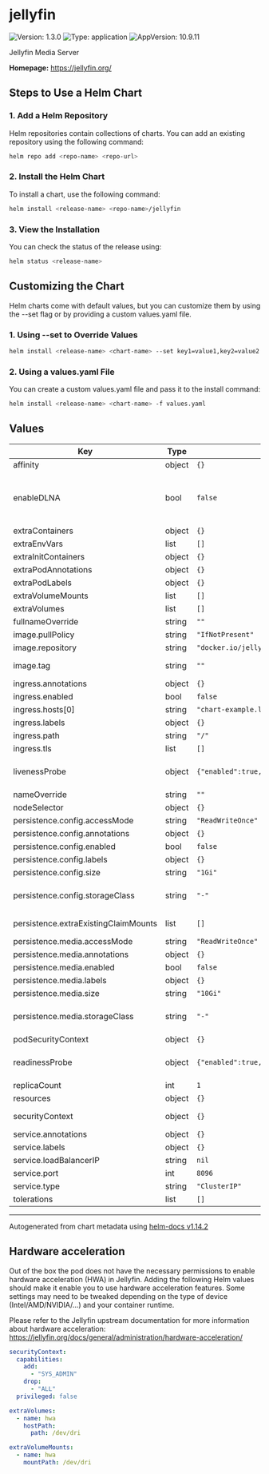 # jellyfin

![Version: 1.3.0](https://img.shields.io/badge/Version-1.3.0-informational?style=flat-square) ![Type: application](https://img.shields.io/badge/Type-application-informational?style=flat-square) ![AppVersion: 10.9.11](https://img.shields.io/badge/AppVersion-10.9.11-informational?style=flat-square)

Jellyfin Media Server

**Homepage:** <https://jellyfin.org/>

## Steps to Use a Helm Chart

### 1. Add a Helm Repository

Helm repositories contain collections of charts. You can add an existing repository using the following command:

```bash
helm repo add <repo-name> <repo-url>
```

### 2. Install the Helm Chart

To install a chart, use the following command:

```bash
helm install <release-name> <repo-name>/jellyfin
```

### 3. View the Installation

You can check the status of the release using:

```bash
helm status <release-name>
```

## Customizing the Chart

Helm charts come with default values, but you can customize them by using the --set flag or by providing a custom values.yaml file.

### 1. Using --set to Override Values
```bash
helm install <release-name> <chart-name> --set key1=value1,key2=value2
```

### 2. Using a values.yaml File
You can create a custom values.yaml file and pass it to the install command:

```bash
helm install <release-name> <chart-name> -f values.yaml
```

## Values

| Key | Type | Default | Description |
|-----|------|---------|-------------|
| affinity | object | `{}` |  |
| enableDLNA | bool | `false` | Setting this to true enables DLNA which requires the pod to be attached to the host network in order to be useful - this can break things like ingress to the service https://jellyfin.org/docs/general/networking/dlna.html |
| extraContainers | object | `{}` | additional sidecar containers to run inside the pod. |
| extraEnvVars | list | `[]` | aditional environment variables passed to the pod |
| extraInitContainers | object | `{}` | additional init containers to run inside the pod. |
| extraPodAnnotations | object | `{}` | additional annotations applied to the pod |
| extraPodLabels | object | `{}` | additional pod labels. Not used as a selector label. |
| extraVolumeMounts | list | `[]` | Define mount points for additional volumes. |
| extraVolumes | list | `[]` | Define additional volumes to mount to the pod. |
| fullnameOverride | string | `""` |  |
| image.pullPolicy | string | `"IfNotPresent"` |  |
| image.repository | string | `"docker.io/jellyfin/jellyfin"` | Set cutom repository for jellyfin image |
| image.tag | string | `""` | Set jellyfin version which should be required since chart is updated with new versions automatically |
| ingress.annotations | object | `{}` |  |
| ingress.enabled | bool | `false` |  |
| ingress.hosts[0] | string | `"chart-example.local"` |  |
| ingress.labels | object | `{}` |  |
| ingress.path | string | `"/"` |  |
| ingress.tls | list | `[]` |  |
| livenessProbe | object | `{"enabled":true,"initialDelaySeconds":10}` | Larger libraries may need to increase the readinessProbe and livenessProbe timeouts. Start by increasing the initialDelaySeconds. |
| nameOverride | string | `""` |  |
| nodeSelector | object | `{}` |  |
| persistence.config.accessMode | string | `"ReadWriteOnce"` |  |
| persistence.config.annotations | object | `{}` | Custom annotations to be added to the PVC |
| persistence.config.enabled | bool | `false` |  |
| persistence.config.labels | object | `{}` | Custom labels to be added to the PVC |
| persistence.config.size | string | `"1Gi"` |  |
| persistence.config.storageClass | string | `"-"` | If undefined (the default) or set to null, no storageClassName spec is set, choosing the default provisioner. |
| persistence.extraExistingClaimMounts | list | `[]` | Add aditional PVs/PVCs to our container. Check values.yaml to see an example. |
| persistence.media.accessMode | string | `"ReadWriteOnce"` |  |
| persistence.media.annotations | object | `{}` | Custom annotations to be added to the PVC |
| persistence.media.enabled | bool | `false` |  |
| persistence.media.labels | object | `{}` | Custom labels to be added to the PVC |
| persistence.media.size | string | `"10Gi"` |  |
| persistence.media.storageClass | string | `"-"` | If undefined (the default) or set to null, no storageClassName spec is set, choosing the default provisioner. |
| podSecurityContext | object | `{}` | SecurityContext configuration for the Jellyfin pod |
| readinessProbe | object | `{"enabled":true,"initialDelaySeconds":10}` | Larger libraries may need to increase the readinessProbe and livenessProbe timeouts. Start by increasing the initialDelaySeconds. |
| replicaCount | int | `1` | Number of jellyfin replicas to start. Should be left at 1 |
| resources | object | `{}` |  |
| securityContext | object | `{}` | SecurityContext configuration for the Jellyfin container |
| service.annotations | object | `{}` |  |
| service.labels | object | `{}` |  |
| service.loadBalancerIP | string | `nil` |  |
| service.port | int | `8096` |  |
| service.type | string | `"ClusterIP"` |  |
| tolerations | list | `[]` |  |

----------------------------------------------
Autogenerated from chart metadata using [helm-docs v1.14.2](https://github.com/norwoodj/helm-docs/releases/v1.14.2)

## Hardware acceleration

Out of the box the pod does not have the necessary permissions to enable hardware acceleration (HWA) in Jellyfin.
Adding the following Helm values should make it enable you to use hardware acceleration features.
Some settings may need to be tweaked depending on the type of device (Intel/AMD/NVIDIA/...) and your container runtime.

Please refer to the Jellyfin upstream documentation for more information about hardware acceleration: <https://jellyfin.org/docs/general/administration/hardware-acceleration/>

```yaml
securityContext:
  capabilities:
    add:
      - "SYS_ADMIN"
    drop:
      - "ALL"
  privileged: false

extraVolumes:
  - name: hwa
    hostPath:
      path: /dev/dri

extraVolumeMounts:
  - name: hwa
    mountPath: /dev/dri
```
